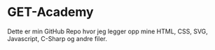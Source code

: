 # GET-Academy

Dette er min GitHub Repo hvor jeg legger opp mine HTML, CSS, SVG, Javascript, C-Sharp og andre filer.
